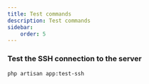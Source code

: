 ```yaml
---
title: Test commands
description: Test commands
sidebar:
    order: 5
---
```


### Test the SSH connection to the server
```bash
php artisan app:test-ssh
```
